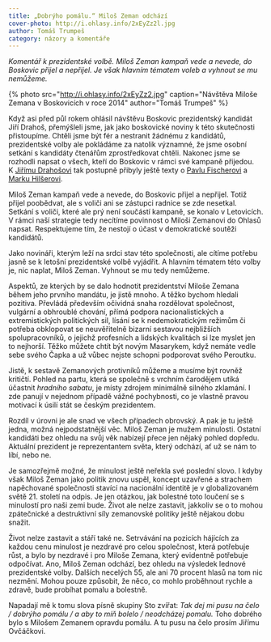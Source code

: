 ```yaml
---
title: „Dobrýho pomálu.“ Miloš Zeman odchází
cover-photo: http://i.ohlasy.info/2xEyZz2l.jpg
author: Tomáš Trumpeš
category: názory a komentáře
---
```


*Komentář k prezidentské volbě. Miloš Zeman kampaň vede a nevede, do Boskovic přijel a nepřijel. Je však hlavním tématem voleb a vyhnout se mu nemůžeme.*

{% photo src="http://i.ohlasy.info/2xEyZz2.jpg" caption="Návštěva Miloše Zemana v Boskovicích v roce 2014" author="Tomáš Trumpeš" %}

Když asi před půl rokem ohlásil návštěvu Boskovic prezidentský kandidát Jiří Drahoš, přemýšleli jsme, jak jako boskovické noviny k této skutečnosti přistoupíme. Chtěli jsme být fér a nestranit žádnému z kandidátů, prezidentské volby ale pokládáme za natolik významné, že jsme osobní setkání s kandidáty čtenářům zprostředkovat chtěli. Nakonec jsme se rozhodli napsat o všech, kteří do Boskovic v rámci své kampaně přijedou. K [Jiřímu Drahošovi](http://www.ohlasy.info/clanky/2017/06/drahos.html) tak postupně přibyly ještě texty o [Pavlu Fischerovi](http://www.ohlasy.info/clanky/2017/12/fischer.html) a [Marku Hilšerovi](http://www.ohlasy.info/clanky/2018/01/hilser.html).

Miloš Zeman kampaň vede a nevede, do Boskovic přijel a nepřijel. Totiž přijel poobědvat, ale s voliči ani se zástupci radnice se zde nesetkal. Setkání s voliči, které ale prý není součástí kampaně, se konalo v Letovicích. V rámci naší strategie tedy necítíme povinnost o Miloši Zemanovi do Ohlasů napsat. Respektujeme tím, že nestojí o účast v demokratické soutěži kandidátů.

Jako novináři, kterým leží na srdci stav této společnosti, ale cítíme potřebu jasně se k letošní prezidentské volbě vyjádřit. A hlavním tématem této volby je, nic naplat, Miloš Zeman. Vyhnout se mu tedy nemůžeme.

Aspektů, ze kterých by se dalo hodnotit prezidentství Miloše Zemana během jeho prvního mandátu, je jistě mnoho. A těžko bychom hledali pozitiva. Převládá především očividná snaha rozdělovat společnost, vulgární a obhroublé chování, přímá podpora nacionalistických a extremistických politických sil, lísání se k nedemokratickým režimům či potřeba obklopovat se neuvěřitelně bizarní sestavou nejbližších spolupracovníků, o jejichž profesních a lidských kvalitách si lze myslet jen to nejhorší. Těžko můžete chtít být novým Masarykem, když nemáte vedle sebe svého Čapka a už vůbec nejste schopni podporovat svého Peroutku.

Jistě, k sestavě Zemanových protivníků můžeme a musíme být rovněž kritičtí. Pohled na partu, která se společně s vrchním čarodějem utíká účastnit *hradního sabatu*, je místy zdrojem minimálně silného zklamání. I zde panují v nejednom případě vážné pochybnosti, co je vlastně pravou motivací k úsilí stát se českým prezidentem.

Rozdíl v úrovni je ale snad ve všech případech obrovský. A pak je tu ještě jedna, možná nejpodstatnější věc. Miloš Zeman je mužem minulosti. Ostatní kandidáti bez ohledu na svůj věk nabízejí přece jen nějaký pohled dopředu. Aktuální prezident je reprezentantem světa, který odchází, ať už se nám to líbí, nebo ne.

Je samozřejmě možné, že minulost ještě neřekla své poslední slovo. I kdyby však Miloš Zeman jako politik znovu uspěl, koncept uzavřené a strachem napěchované společnosti stavící na nacionální identitě je v globalizovaném světě 21. století na odpis. Je jen otázkou, jak bolestné toto loučení se s minulostí pro naši zemi bude. Život ale nelze zastavit, jakkoliv se o to mohou zpátečnické a destruktivní síly zemanovské politiky ještě nějakou dobu snažit.

Život nelze zastavit a stáří také ne. Setrvávání na pozicích hájících za každou cenu minulost je nezdravé pro celou společnost, která potřebuje růst, a bylo by nezdravé i pro Miloše Zemana, který evidentně potřebuje odpočívat. Ano, Miloš Zeman odchází, bez ohledu na výsledek lednové prezidentské volby. Dalších necelých 55, ale ani 70 procent hlasů na tom nic nezmění. Mohou pouze způsobit, že něco, co mohlo proběhnout rychle a zdravě, bude probíhat pomalu a bolestně. 

Napadají mě k tomu slova písně skupiny Sto zvířat: *Tak dej mi pusu na čelo / dobrýho pomálu / a aby to míň bolelo / neodcházej pomalu.* Toho dobrého bylo s Milošem Zemanem opravdu pomálu. A tu pusu na čelo prosím Jiřímu Ovčáčkovi.
